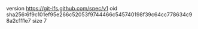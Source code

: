 version https://git-lfs.github.com/spec/v1
oid sha256:6f9c101ef95e266c52053f9744466c545740198f39c64cc778634c98a2c111e7
size 7

